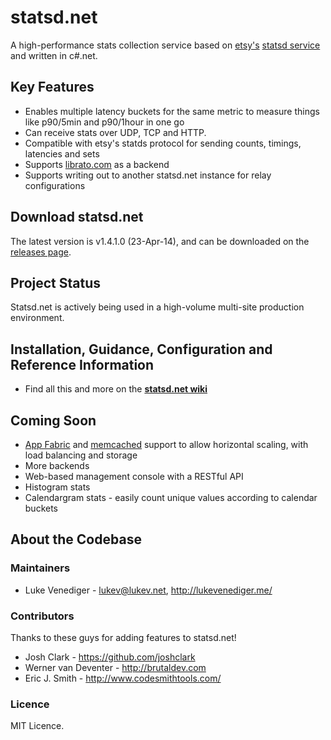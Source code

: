 # statsd.net
A high-performance stats collection service based on [etsy's](http://etsy.com/) [statsd service](https://github.com/etsy/statsd/) and written in c#.net.

## Key Features
* Enables multiple latency buckets for the same metric to measure things like p90/5min and p90/1hour in one go
* Can receive stats over UDP, TCP and HTTP.
* Compatible with etsy's statds protocol for sending counts, timings, latencies and sets
* Supports [librato.com](http://metrics.librato.com/) as a backend
* Supports writing out to another statsd.net instance for relay configurations

## Download statsd.net
The latest version is v1.4.1.0 (23-Apr-14), and can be downloaded on the [releases page](https://github.com/lukevenediger/statsd.net/releases).

## Project Status
Statsd.net is actively being used in a high-volume multi-site production environment.

## Installation, Guidance, Configuration and Reference Information
* Find all this and more on the **[statsd.net wiki](https://github.com/lukevenediger/statsd.net/tree/master/statsd.net)**

## Coming Soon
* [App Fabric](http://msdn.com/appfabric) and [memcached](http://memcached.org/) support to allow horizontal scaling, with load balancing and storage
* More backends
* Web-based management console with a RESTful API
* Histogram stats
* Calendargram stats - easily count unique values according to calendar buckets

## About the Codebase

### Maintainers
* Luke Venediger - lukev@lukev.net, http://lukevenediger.me/

### Contributors
Thanks to these guys for adding features to statsd.net!

* Josh Clark - https://github.com/joshclark
* Werner van Deventer - http://brutaldev.com
* Eric J. Smith - http://www.codesmithtools.com/

### Licence
MIT Licence.
